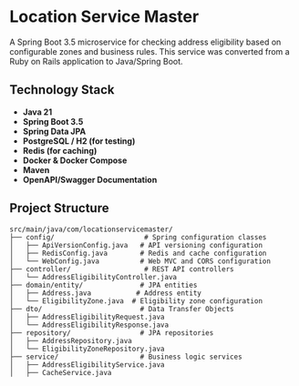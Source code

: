 # Location Service Master

A Spring Boot 3.5 microservice for checking address eligibility based on configurable zones and business rules. This service was converted from a Ruby on Rails application to Java/Spring Boot.

## Technology Stack

- **Java 21**
- **Spring Boot 3.5**
- **Spring Data JPA**
- **PostgreSQL / H2 (for testing)**
- **Redis (for caching)**
- **Docker & Docker Compose**
- **Maven**
- **OpenAPI/Swagger Documentation**

## Project Structure

```
src/main/java/com/locationservicemaster/
├── config/                      # Spring configuration classes
│   ├── ApiVersionConfig.java   # API versioning configuration
│   ├── RedisConfig.java        # Redis and cache configuration
│   └── WebConfig.java          # Web MVC and CORS configuration
├── controller/                  # REST API controllers
│   └── AddressEligibilityController.java
├── domain/entity/              # JPA entities
│   ├── Address.java           # Address entity
│   └── EligibilityZone.java  # Eligibility zone configuration
├── dto/                        # Data Transfer Objects
│   ├── AddressEligibilityRequest.java
│   └── AddressEligibilityResponse.java
├── repository/                 # JPA repositories
│   ├── AddressRepository.java
│   └── EligibilityZoneRepository.java
├── service/                    # Business logic services
│   ├── AddressEligibilityService.java
│   ├── CacheService.java